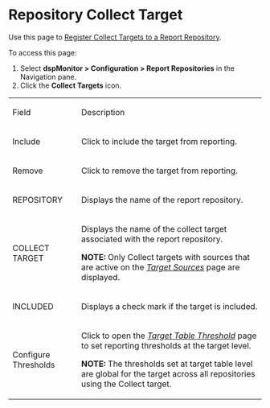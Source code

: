 # Repository Collect Target

<div class="use">

Use this page to [Register Collect Targets to a Report
Repository](../Use_Cases/Register_Collect_Targets_to_a_Report_Repository.htm).

</div>

To access this page:

1.  Select **dspMonitor \> Configuration \> Report Repositories** in the
    Navigation pane.
2.  Click the **Collect Targets** icon.

<table>
<tbody>
<tr class="odd">
<td><p>Field</p></td>
<td><p>Description</p></td>
</tr>
<tr class="even">
<td><p>Include</p></td>
<td><p>Click to include the target from reporting.</p></td>
</tr>
<tr class="odd">
<td><p>Remove</p></td>
<td><p>Click to remove the target from reporting.</p></td>
</tr>
<tr class="even">
<td><p>REPOSITORY</p></td>
<td><p>Displays the name of the report repository.</p></td>
</tr>
<tr class="odd">
<td><p>COLLECT TARGET</p></td>
<td><p>Displays the name of the collect target associated with the report repository.</p>
<p><strong>NOTE:</strong> Only Collect targets with sources that are active on the <em><a href="../../../Platform/Collect/Page_Desc/Target_Sources_H_Collect.htm">Target Sources</a></em> page are displayed.</p></td>
</tr>
<tr class="even">
<td><p>INCLUDED</p></td>
<td><p>Displays a check mark if the target is included.</p></td>
</tr>
<tr class="odd">
<td><p>Configure Thresholds</p></td>
<td><p>Click to open the <em><a href="Target_Table_Threshold.htm">Target Table Threshold</a></em> page to set reporting thresholds at the target level.</p>
<p><strong>NOTE:</strong> The thresholds set at target table level are global for the target across all repositories using the Collect target.</p></td>
</tr>
</tbody>
</table>
